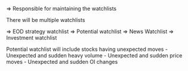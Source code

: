 => Responsible for maintaining the watchlists

There will be multiple watchlists 

=>  EOD strategy watchlist 
=>  Potential watchlist
=>  News Watchlist 
=>  Investment watchlist

Potential watchlist will include stocks having unexpected moves 
	- Unexpected and sudden heavy volume
	- Unexpected and sudden price moves 
	- Unexpected and sudden OI changes 
